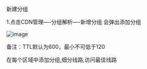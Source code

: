 新建分组

1.点击CDN管理—-分组解析—-新增分组 会弹出添加分组

![image](https://user-images.githubusercontent.com/90588289/133739321-e9f0b7da-ebf3-42ce-b14e-89f28423c003.png)

备注：TTL默认为600，最小不可低于120

在每个区域中添加分组,细分线路,访问最佳线路
